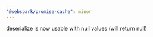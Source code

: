 ```yaml
---
"@sebspark/promise-cache": minor
---
```


deserialize is now usable with null values (will return null)
